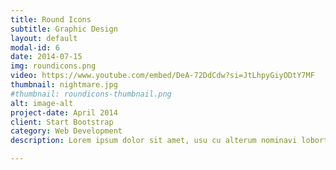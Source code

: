 ```yaml
---
title: Round Icons
subtitle: Graphic Design
layout: default
modal-id: 6
date: 2014-07-15
img: roundicons.png
video: https://www.youtube.com/embed/DeA-72DdCdw?si=JtLhpyGiyODtY7MF
thumbnail: nightmare.jpg
#thumbnail: roundicons-thumbnail.png
alt: image-alt
project-date: April 2014
client: Start Bootstrap
category: Web Development
description: Lorem ipsum dolor sit amet, usu cu alterum nominavi lobortis. At duo novum diceret. Tantas apeirian vix et, usu sanctus postulant inciderint ut, populo diceret necessitatibus in vim. Cu eum dicam feugiat noluisse.

---
```

